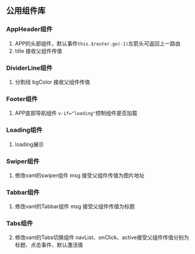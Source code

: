 ## 公用组件库
### AppHeader组件
  1. APP的头部组件，默认事件`this.$router.go(-1)`左箭头可返回上一路由
  2. title 接收父组件传值
### DividerLine组件
  1. 分割线 bgColor 接收父组件传值
### Footer组件
  1. APP底部导航组件 `v-if="loading"`控制组件是否加载
### Loading组件
  1. loading展示
### Swiper组件
  1. 修改vant的swiper组件 msg 接受父组件传值为图片地址
### Tabbar组件 
  1. 修改vant的Tabbar组件 msg 接受父组件传值为标题
### Tabs组件
  2. 修改vant的Tabs切换组件 navList、onClick、active接受父组件传值分别为标题、点击事件、默认激活值